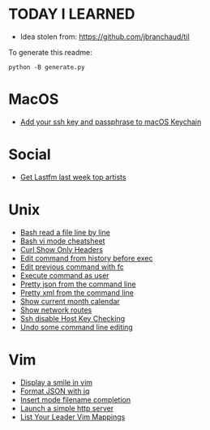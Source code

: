 # TODAY I LEARNED

* Idea stolen from: https://github.com/jbranchaud/til

To generate this readme:

    python -B generate.py

# MacOS

* [ Add your ssh key and passphrase to macOS Keychain ](MacOS/Add-your-ssh-key-and-passphrase-to-macOS-Keychain.md)

# Social

* [ Get Lastfm last week top artists ](Social/Get-Lastfm-last-week-top-artists.md)

# Unix

* [ Bash read a file line by line ](Unix/Bash-read-a-file-line-by-line.md)
* [ Bash vi mode cheatsheet ](Unix/Bash-vi-mode-cheatsheet.md)
* [ Curl Show Only Headers ](Unix/Curl-Show-Only-Headers.md)
* [ Edit command from history before exec ](Unix/Edit-command-from-history-before-exec.md)
* [ Edit previous command with fc ](Unix/Edit-previous-command-with-fc.md)
* [ Execute command as user ](Unix/Execute-command-as-user.md)
* [ Pretty json from the command line ](Unix/Pretty-json-from-the-command-line.md)
* [ Pretty xml from the command line ](Unix/Pretty-xml-from-the-command-line.md)
* [ Show current month calendar ](Unix/Show-current-month-calendar.md)
* [ Show network routes ](Unix/Show-network-routes.md)
* [ Ssh disable Host Key Checking ](Unix/Ssh-disable-Host-Key-Checking.md)
* [ Undo some command line editing ](Unix/Undo-some-command-line-editing.md)

# Vim

* [ Display a smile in vim ](Vim/Display-a-smile-in-vim.md)
* [ Format JSON with jq ](Vim/Format-JSON-with-jq.md)
* [ Insert mode filename completion ](Vim/Insert-mode-filename-completion.md)
* [ Launch a simple http server ](Vim/Launch-a-simple-http-server.md)
* [ List Your Leader Vim Mappings ](Vim/List-Your-Leader-Vim-Mappings.md)

